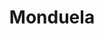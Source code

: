 ---
layout: index
title: Monduela
logo: assets/img/basic/logo3.png
description: Musica para la vida
features:
- title: Noticias
  subtitle: Ultimas
  handle: news
- title: we have special news &amp; prizes only <br>for our biggest poison fans
  handle: news-letter
  subsections:
  - image: "assets/img/team/man1.png"
    position: fadeInUp
    description:
  - image: "assets/img/team/man2.png"
    position: fadeInRight
    description:
  - image: "assets/img/team/man3.png"
    position: fadeInLeft
    description:
  - image: "assets/img/team/man4.png"
    position: fadeInRight
    description:
  - image: "assets/img/team/man5.png"
    position: fadeInLeft
    description:

- title: Poison music
  subtitle: Like If you love them!
  handle: facebook 
  linkname: like us on facebook
  href: 
  subsections:

- title:
  subtitle:
  handle: testimonial
  subsections:
  - parrafo: |-
         This1 album is amazing!!! Im in love
                                with this album from start to finish.
                                Welcome back poison!
    name: Diego                           
    link:
  - parrafo: |-
          This2 album is amazing!!! Im in love
                                with this album from start to finish.
                                Welcome back poison!
    name: Olga                            
    link:
  - parrafo:  |-
          This3 album is amazing!!! Im in love
                                with this album from start to finish.
                                Welcome back poison!
    name: Andres                            
    link:   

- title: poison Media
  subtitle: photos &amp; videos
  handle: media-section
  
- title: performing live!
  subtitle: stars tour de paris
  date: november 5th 2013
  handle: promo
  link: book tickets now
  subsections:
    
- title: poison band
  subtitle: band biography
  handle: team-section
  subsections:
  - image: "assets/img/team/member-1.jpg"
    description: News cochabamba
    link: poison1 fragnances coming soon
    name: jackson peterson
    link: news.html

  - image: "assets/img/team/member-2.jpg"
    description: News cochabamba
    link: poison1 fragnances coming soon
    name: willaims Adam Jonas
    link: news.html 

  - image: "assets/img/team/member-3.jpg"
    description: News cochabamba
    link: poison1 fragnances coming soon
    name: jacobs Jerry Jonas
    link: news.html 

  - image: "assets/img/team/member-4.jpg"
    description: News cochabamba
    link: poison1 fragnances coming soon
    name: michael Jonas II
    link: news.html 
  
  - image: "assets/img/team/member-5.jpg"
    description: News cochabamba
    link: poison1 fragnances coming soon
    name: david Tomlinson
    link: news.html 

- title: Their amazing story
  subtitle: how they came to be so famous
  handle: about-section
  description: |-
               Lorem ipsum dolor sit amet, consectetur adipiscing elit. Donec libero ligula, mollis eget
                            ipsum a,
                            aliquet pellentesque nisi. Donec mollis vel orci eget consequat. Etiam ultrices eu erat eu
                            facilisis.
                            Morbi nec suscipit tortor. Sed eu est leo. Phasellus a enim a sem auctor sodales. Vestibulum
                            interdum
                            ultrices tincidunt. Vivamus suscipit odio id pretium commodo. Donec vitae pellentesque dui.
                            Nullam a
                            hendrerit mi, vel placerat neque. Nunc et nunc turpis. Mauris sed congue lectus, ut blandit
                            diam. Sed
                            pellentesque egestas magna in feugiat. Praesent in ipsum velit. Pellentesque habitant morbi
                            tristique
                            senectus et netus et malesuada fames ac turpis egestas.</p>
                        <p>Quisque lacinia euismod lobortis. Pellentesque purus orci, consequat vel mi id, pretium
                            accumsan
                            urna. In hac habitasse platea dictumst. Aenean ut accumsan nunc. Nam ac bibendum mi.
                            Maecenas
                            ultricies blandit vehicula. Nullam posuere metus congue odio dictum vestibulum. Quisque
                            pharetra, nisl
                            sit amet fermentum dignissim, est felis consequat sapien, eu pellentesque nulla mi sed
                            lacus. Aenean
                            molestie condimentum consequat.</p>
                        <p>Sed a lectus suscipit, blandit arcu a, vehicula nisi. Quisque faucibus elit ac mauris sodales
                            auctor.
                            Quisque scelerisque aliquam accumsan. Donec ullamcorper tortor nec nisl egestas, vitae
                            interdum diam
                            dignissim. Donec sollicitudin eu tellus in fermentum. Ut eu dui sit amet erat euismod
                            euismod in non
                            turpis. Pellentesque luctus dui massa.</p>

- title: 
  subtitle: 
  handle: footer
  subsections:
  - title: Get Social
    handle: tab1
    subsubsections:
          - title: poison itunes
            link: https://monduelamusic.netlify.app/
            class: fa-music

          - title: poison soundcloud
            link: https://soundcloud.com/
            class: fa-soundcloud

          - title: poison youtube
            link: 
            class: fa-youtube

          - title: poison Instagram
            link: https://www.instagram.com/
            class: fa-instagram

          - title: poison Flicker
            link: https://monduelamusic.netlify.app/
            class: fa-flickr
           
          - title: poison pinterest
            link: https://monduelamusic.netlify.app/
            class: fa-pinterest
          
  - title: Message Us
    handle: tab2
    subsubsections:
---